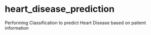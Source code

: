 # heart_disease_prediction
Performing Classification to predict Heart Disease based on patient information
